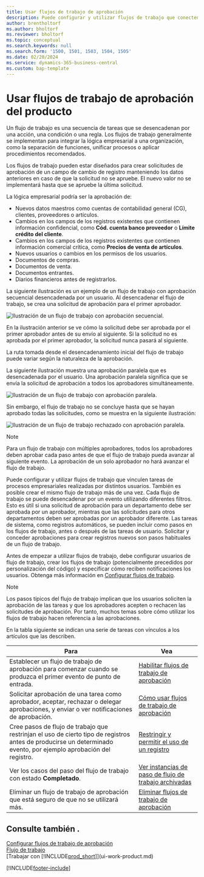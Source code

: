 ```yaml
---
title: Usar flujos de trabajo de aprobación
description: Puede configurar y utilizar flujos de trabajo que conecten tareas de procesos empresariales como la publicación automática o la solicitud y concesión de aprobación para nuevos registros.
author: brentholtorf
ms.author: bholtorf
ms.reviewer: bholtorf
ms.topic: conceptual
ms.search.keywords: null
ms.search.form: '1500, 1501, 1503, 1504, 1505'
ms.date: 02/20/2024
ms.service: dynamics-365-business-central
ms.custom: bap-template
---
```

# <a name="use-approval-workflows"></a>Usar flujos de trabajo de aprobación del producto

Un flujo de trabajo es una secuencia de tareas que se desencadenan por una acción, una condición o una regla. Los flujos de trabajo generalmente se implementan para integrar la lógica empresarial a una organización, como la separación de funciones, unificar procesos o aplicar procedimientos recomendados.

Los flujos de trabajo pueden estar diseñados para crear solicitudes de aprobación de un campo de cambio de registro manteniendo los datos anteriores en caso de que la solicitud no se apruebe. El nuevo valor no se implementará hasta que se apruebe la última solicitud.

La lógica empresarial podría ser la aprobación de:

- Nuevos datos maestros como cuentas de contabilidad general (CG), clientes, proveedores o artículos.
- Cambios en los campos de los registros existentes que contienen información confidencial, como **Cód. cuenta banco proveedor** o **Límite crédito del cliente**.
- Cambios en los campos de los registros existentes que contienen información comercial crítica, como **Precios de venta de artículos**.
- Nuevos usuarios o cambios en los permisos de los usuarios.
- Documentos de compras.
- Documentos de venta.
- Documentos entrantes.
- Diarios financieros antes de registrarlos.

La siguiente ilustración es un ejemplo de un flujo de trabajo con aprobación secuencial desencadenada por un usuario. Al desencadenar el flujo de trabajo, se crea una solicitud de aprobación para el primer aprobador.  

![Ilustración de un flujo de trabajo con aprobación secuencial.](media/Workflows/approval-flow.png)

En la ilustración anterior se ve cómo la solicitud debe ser aprobada por el primer aprobador antes de su envío al siguiente. Si la solicitud no es aprobada por el primer aprobador, la solicitud nunca pasará al siguiente.

La ruta tomada desde el desencadenamiento inicial del flujo de trabajo puede variar según la naturaleza de la aprobación.  

La siguiente ilustración muestra una aprobación paralela que es desencadenada por el usuario. Una aprobación paralela significa que se envía la solicitud de aprobación a todos los aprobadores simultáneamente.  

![Ilustración de un flujo de trabajo con aprobación paralela.](media/Workflows/approval-flow-2.png)

Sin embargo, el flujo de trabajo no se concluye hasta que se hayan aprobado todas las solicitudes, como se muestra en la siguiente ilustración:  

![Ilustración de un flujo de trabajo rechazado con aprobación paralela.](media/Workflows/approval-flow-3.png)

> [!NOTE]  
> Para un flujo de trabajo con múltiples aprobadores, todos los aprobadores deben aprobar cada paso antes de que el flujo de trabajo pueda avanzar al siguiente evento. La aprobación de un solo aprobador no hará avanzar el flujo de trabajo.

Puede configurar y utilizar flujos de trabajo que vinculen tareas de procesos empresariales realizadas por distintos usuarios. También es posible crear el mismo flujo de trabajo más de una vez. Cada flujo de trabajo se puede desencadenar por un evento utilizando diferentes filtros. Esto es útil si una solicitud de aprobación para un departamento debe ser aprobada por un aprobador, mientras que las solicitudes para otros departamentos deben ser aprobadas por un aprobador diferente. Las tareas de sistema, como registros automáticos, se pueden incluir como pasos en los flujos de trabajo, antes o después de las tareas de usuario. Solicitar y conceder aprobaciones para crear registros nuevos son pasos habituales de un flujo de trabajo.  

Antes de empezar a utilizar flujos de trabajo, debe configurar usuarios de flujo de trabajo, crear los flujos de trabajo (potencialmente precedidos por personalización del código) y especificar cómo reciben notificaciones los usuarios. Obtenga más información en [Configurar flujos de trabajo](across-set-up-workflows.md).

> [!NOTE]  
> Los pasos típicos del flujo de trabajo implican que los usuarios soliciten la aprobación de las tareas y que los aprobadores acepten o rechacen las solicitudes de aprobación. Por tanto, muchos temas sobre cómo utilizar los flujos de trabajo hacen referencia a las aprobaciones.  

 En la tabla siguiente se indican una serie de tareas con vínculos a los artículos que las describen.  

| **Para** | **Vea** |
|--|--|
| Establecer un flujo de trabajo de aprobación para comenzar cuando se produzca el primer evento de punto de entrada. | [Habilitar flujos de trabajo de aprobación](across-how-to-enable-workflows.md) |
| Solicitar aprobación de una tarea como aprobador, aceptar, rechazar o delegar aprobaciones, y enviar o ver notificaciones de aprobación. | [Cómo usar flujos de trabajo de aprobación](across-how-use-approval-workflows.md) |
| Cree pasos de flujo de trabajo que restrinjan el uso de cierto tipo de registros antes de producirse un determinado evento, por ejemplo aprobación del registro. | [Restringir y permitir el uso de un registro](across-how-to-restrict-and-allow-usage-of-a-record.md) |
| Ver los casos del paso del flujo de trabajo con estado **Completado**. | [Ver instancias de paso de flujo de trabajo archivadas](across-how-to-view-archived-workflow-step-instances.md) |
| Eliminar un flujo de trabajo de aprobación que está seguro de que no se utilizará más. | [Eliminar flujos de trabajo de aprobación](across-how-to-delete-workflows.md) |

## <a name="see-also"></a>Consulte también .

[Configurar flujos de trabajo de aprobación](across-set-up-workflows.md)  
[Flujo de trabajo](across-workflow.md)  
[Trabajar con [!INCLUDE[prod_short](includes/prod_short.md)]](ui-work-product.md)  

[!INCLUDE[footer-include](includes/footer-banner.md)]
